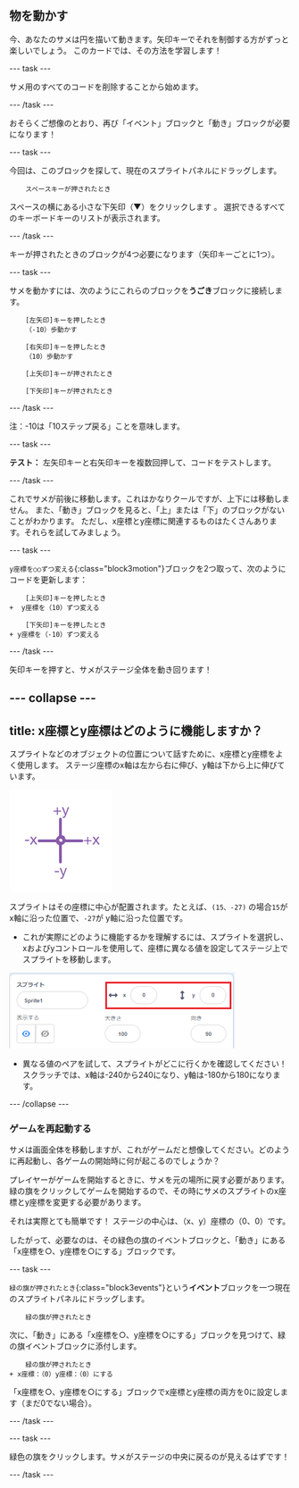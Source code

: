 ## 物を動かす

今、あなたのサメは円を描いて動きます。矢印キーでそれを制御する方がずっと楽しいでしょう。 このカードでは、その方法を学習します！

--- task ---

サメ用のすべてのコードを削除することから始めます。

--- /task ---

おそらくご想像のとおり、再び「イベント」ブロックと「動き」ブロックが必要になります！

--- task ---

今回は、このブロックを探して、現在のスプライトパネルにドラッグします。

```blocks3
    スペースキーが押されたとき
```

スペースの横にある小さな下矢印（▼）をクリックします 。 選択できるすべてのキーボードキーのリストが表示されます。

--- /task ---

キーが押されたときのブロックが4つ必要になります（矢印キーごとに1つ）。

--- task ---

サメを動かすには、次のようにこれらのブロックを**うごき**ブロックに接続します。

```blocks3
    [左矢印]キーを押したとき
    （-10）歩動かす
```

```blocks3
    [右矢印]キーを押したとき
    （10）歩動かす
```

```blocks3
    [上矢印]キーが押されたとき
```

```blocks3
    [下矢印]キーが押されたとき
```

--- /task ---

注：-10は「10ステップ戻る」ことを意味します。

--- task ---

**テスト：** 左矢印キーと右矢印キーを複数回押して、コードをテストします。

--- /task ---

これでサメが前後に移動します。これはかなりクールですが、上下には移動しません。 また、「動き」ブロックを見ると、「上」または「下」のブロックがないことがわかります。 ただし、x座標とy座標に関連するものはたくさんあります。それらを試してみましょう。

--- task ---

`y座標を○○ずつ変える`{:class="block3motion"}ブロックを2つ取って、次のようにコードを更新します：

```blocks3
    [上矢印]キーを押したとき
+  y座標を（10）ずつ変える
```

```blocks3
    [下矢印]キーを押したとき
+ y座標を（-10）ずつ変える
```

--- /task ---

矢印キーを押すと、サメがステージ全体を動き回ります！

--- collapse ---
---
title: x座標とy座標はどのように機能しますか？
---

スプライトなどのオブジェクトの位置について話すために、x座標とy座標をよく使用します。 ステージ座標のx軸は左から右に伸び、y軸は下から上に伸びています。

![](images/moving3.png)

スプライトはその座標に中心が配置されます。たとえば、`(15、-27)` の場合`15`が x軸に沿った位置で、`-27`が y軸に沿った位置です。

+ これが実際にどのように機能するかを理解するには、スプライトを選択し、xおよびyコントロールを使用して、座標に異なる値を設定してステージ上でスプライトを移動します。

![](images/xycoords.png)

+ 異なる値のペアを試して、スプライトがどこに行くかを確認してください！ スクラッチでは、x軸は-240から240になり、y軸は-180から180になります。

--- /collapse ---

### ゲームを再起動する

サメは画面全体を移動しますが、これがゲームだと想像してください。どのように再起動し、各ゲームの開始時に何が起こるのでしょうか？

プレイヤーがゲームを開始するときに、サメを元の場所に戻す必要があります。 緑の旗をクリックしてゲームを開始するので、その時にサメのスプライトのx座標とy座標を変更する必要があります。

それは実際とても簡単です！ ステージの中心は、（x、y）座標の（0、0）です。

したがって、必要なのは、その緑色の旗のイベントブロックと、「動き」にある「x座標を○、y座標を○にする」ブロックです。

--- task ---

`緑の旗が押されたとき`{:class="block3events"}という**イベント**ブロックを一つ現在のスプライトパネルにドラッグします。

```blocks3
    緑の旗が押されたとき
```

次に、「動き」にある「x座標を○、y座標を○にする」ブロックを見つけて、緑の旗イベントブロックに添付します。

```blocks3
    緑の旗が押されたとき
+ x座標：（0）y座標：（0）にする
```

「x座標を○、y座標を○にする」ブロックでx座標とy座標の両方を0に設定します（まだ0でない場合）。

--- /task ---

--- task ---

緑色の旗をクリックします。サメがステージの中央に戻るのが見えるはずです！

--- /task ---